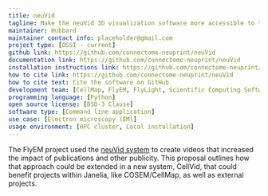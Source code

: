 ```yaml
---
title: neuVid
tagline: Make the neuVid 3D visualization software more accessible to the community.
maintainer: Hubbard
maintainer contact info: placeholder@gmail.com
project type: [OSSI - current]
github link: https://github.com/connectome-neuprint/neuVid
documentation link: https://github.com/connectome-neuprint/neuVid
installation instructions link: https://github.com/connectome-neuprint/neuVid
how to cite link: https://github.com/connectome-neuprint/neuVid
how to cite text: Cite the software on GitHub
development team: [CellMap, FlyEM, FlyLight, Scientific Computing Software]
programming language: [Python]
open source license: [BSD-3 Clause]
software type: [Command line application]
use case: [Electron microscopy (EM)]
usage environment: [HPC cluster, Local installation]
---
```


The FlyEM project used the [neuVid system](https://github.com/connectome-neuprint/neuVid) to create videos that increased the impact of publications and other publicity. This proposal outlines how that approach could be extended in a new system, CellVid, that could benefit projects within Janelia, like COSEM/CellMap, as well as external projects.
